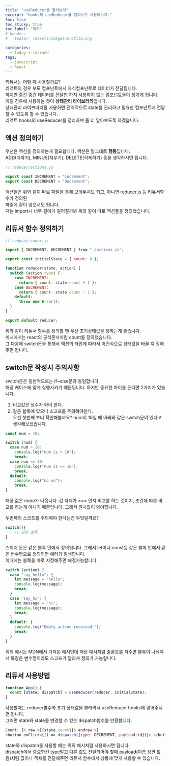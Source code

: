 ```yaml
---
title: "useReducer를 알아보자"
excerpt: "hooks의 useReducer를 알아보고 사용해보자."
toc: true
toc_sticky: true
toc_label: "목차"
# header:
#   teaser: /assets/images/profile.png

categories:
  - today-i-learned
tags:
  - javascript
  - React
---
```


리듀서는 어떨 때 사용할까요?  
리액트의 경우 부모 컴포넌트에서 자식컴포넌트로 데이터가 전달됩니다.  
하지만 중간 중간 데이터를 전달만 하지 사용하지 않는 컴포넌트들이 생기게 됩니다.  
이럴 경우에 사용하는 것이 **상태관리 라이브러리**입니다.  
상태관리 라이브러리를 사용하면 전역적으로 state를 관리하고 필요한 컴포넌트에 전달할 수 있도록 할 수 있습니다.  
리액트 hooks의 useReducer를 정리하며 좀 더 알아보도록 하겠습니다.

## 액션 정의하기

우선은 액션을 정의하는게 필요합니다. 액션은 말그대로 **행동**입니다.  
ADD(더하기), MINUS(지우기), DELETE(삭제하기) 등을 생각하시면 됩니다.

```js
// reducer/actions.js

export const INCREMENT = "increment";
export const DECREMENT = "decrement";
```

액션들은 위와 같이 따로 파일을 통해 모아두셔도 되고, 아니면 reducer.js 등 리듀서함수가 정의된  
파일에 같이 넣으셔도 됩니다.  
저는 import시 너무 길이가 길어질까봐 위와 같이 따로 액션들을 정의했습니다.

## 리듀서 함수 정의하기

```js
// reducer/index.js

import { INCREMENT, DECREMENT } from "./actions.js";

export const initialState = { count: 0 };

function reducer(state, action) {
  switch (action.type) {
    case INCREMENT:
      return { count: state.count + 1 };
    case DECREMENT:
      return { count: state.count - 1 };
    default:
      throw new Error();
  }
}

export default reducer;
```

위와 같이 리듀서 함수를 정의할 땐 우선 초기상태값을 정하는게 좋습니다.  
예시에서는 react의 공식문서처럼 count를 정의했습니다.  
그 다음에 switch문을 통해서 액션의 타입에 따라서 어떤식으로 상태값을 바꿀 지 정해주면 됩니다.

## switch문 작성시 주의사항

switch문은 일반적으로는 if~else문과 동일합니다.  
해당 케이스에 맞게 실행시키기 때문입니다. 하지만 중요한 차이를 든다면 2가지가 있습니다.

1. 비교값은 상수가 와야 한다.
2. 같은 블록에 있으니 스코프를 주의해야한다.  
   우선 첫번째 부터 확인해볼까요?
   num이 10일 때 아래와 같은 switch문이 있다고 생각해보겠습니다.

```js
const num = 10;

switch (num) {
  case num > 10:
    console.log("num is > 10");
    break;
  case num <= 10:
    console.log("num is <= 10");
    break;
  default:
    console.log("no no");
    break;
}
```

해당 값은 nono가 나옵니다. 값 자체가 === 인지 비교를 하는 것이지, 조건에 따른 비교를 하는게 아니기 때문입니다. 그래서 원시값이 와야합니다.

두번째의 스코프를 주의해야 한다는건 무엇일까요?

```js
switch(){
    // 같은 블록
}
```

스위치 문은 같은 블록 안에서 정의됩니다. 그래서 let이나 const등 같은 블록 안에서 같은 변수명으로 정의되면 에러가 발생합니다.  
이때에는 블록을 따로 지정해주면 해결가능합니다.

```js
switch (action) {
  case "say_hello": {
    let message = "hello";
    console.log(message);
    break;
  }
  case "say_hi": {
    let message = "hi";
    console.log(message);
    break;
  }
  default: {
    console.log("Empty action received.");
    break;
  }
}
```

위의 예시는 MDN에서 가져온 예시인데 해당 예시처럼 중괄호를 쳐주면 블록이 나눠져서 똑같은 변수명이라도 스코프가 달라져 정의가 가능합니다.

## 리듀서 사용방법

```js
function App() {
  const [state, dispatch] = useReducer(reducer, initialState);
}
```

사용할때는 reducer함수와 초기 상태값을 불러와서 useReducer hooks에 넣어주시면 됩니다.  
그러면 state와 state를 변경할 수 있는 dispatch함수를 반환합니다.

```js
Count: {% raw %}{state.count}{% endraw %}
<button onClick={() => dispatch({type: DECREMENT, payload:id})}>-</button>
```

state와 dispatch를 사용할 때는 위의 예시처럼 사용하시면 됩니다.  
dispatch에서 중요한건 type말고 다른 값도 전달되어야 할때 payload(이름 상관 없음)처럼 값이나 객체를 전달해주면 리듀서 함수에서 상황에 맞게 사용할 수 있습니다.
